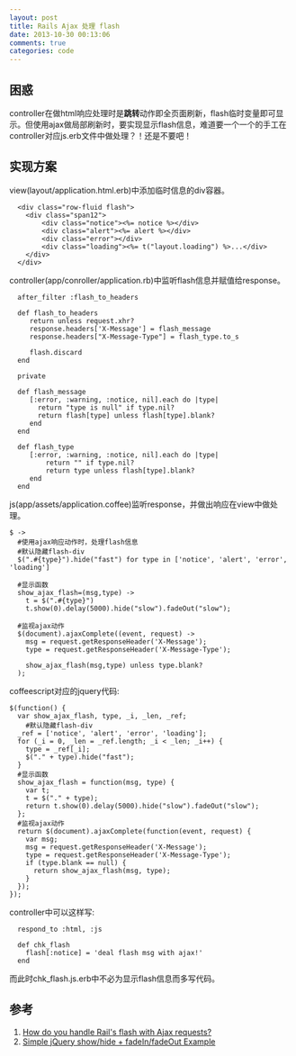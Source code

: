```yaml
---
layout: post
title: Rails Ajax 处理 flash
date: 2013-10-30 00:13:06
comments: true
categories: code
---
```

## 困惑

controller在做html响应处理时是**跳转**动作即全页面刷新，flash临时变量即可显示。但使用ajax做局部刷新时，要实现显示flash信息，难道要一个一个的手工在controller对应js.erb文件中做处理？！还是不要吧！


## 实现方案

view(layout/application.html.erb)中添加临时信息的div容器。

      <div class="row-fluid flash">
        <div class="span12">
            <div class="notice"><%= notice %></div>
            <div class="alert"><%= alert %></div>
            <div class="error"></div>
            <div class="loading"><%= t("layout.loading") %>...</div>
        </div>
      </div>

controller(app/conroller/application.rb)中监听flash信息并赋值给response。

      after_filter :flash_to_headers
      
      def flash_to_headers
         return unless request.xhr?
         response.headers['X-Message'] = flash_message
         response.headers["X-Message-Type"] = flash_type.to_s
    
         flash.discard
      end
    
      private
    
      def flash_message
         [:error, :warning, :notice, nil].each do |type|
           return "type is null" if type.nil?
           return flash[type] unless flash[type].blank?
         end
      end
    
      def flash_type
         [:error, :warning, :notice, nil].each do |type|
             return "" if type.nil?
             return type unless flash[type].blank?
         end
      end

js(app/assets/application.coffee)监听response，并做出响应在view中做处理。

    $ ->
      #使用ajax响应动作时，处理flash信息
      #默认隐藏flash-div
      $(".#{type}").hide("fast") for type in ['notice', 'alert', 'error', 'loading']
    
      #显示函数
      show_ajax_flash=(msg,type) ->
        t = $(".#{type}")
        t.show(0).delay(5000).hide("slow").fadeOut("slow");
    
      #监视ajax动作
      $(document).ajaxComplete((event, request) ->
        msg = request.getResponseHeader('X-Message');
        type = request.getResponseHeader('X-Message-Type');
    
        show_ajax_flash(msg,type) unless type.blank?
      );

coffeescript对应的jquery代码:

    $(function() {
      var show_ajax_flash, type, _i, _len, _ref;
        #默认隐藏flash-div
      _ref = ['notice', 'alert', 'error', 'loading'];
      for (_i = 0, _len = _ref.length; _i < _len; _i++) {
        type = _ref[_i];
        $("." + type).hide("fast");
      }
      #显示函数
      show_ajax_flash = function(msg, type) {
        var t;
        t = $("." + type);
        return t.show(0).delay(5000).hide("slow").fadeOut("slow");
      };
      #监视ajax动作
      return $(document).ajaxComplete(function(event, request) {
        var msg;
        msg = request.getResponseHeader('X-Message');
        type = request.getResponseHeader('X-Message-Type');
        if (type.blank == null) {
          return show_ajax_flash(msg, type);
        }
      });
    });

controller中可以这样写:

      respond_to :html, :js
      
      def chk_flash
        flash[:notice] = 'deal flash msg with ajax!'
      end

而此时chk_flash.js.erb中不必为显示flash信息而多写代码。

## 参考

1. [How do you handle Rail's flash with Ajax requests?](http://stackoverflow.com/questions/366311/how-do-you-handle-rails-flash-with-ajax-requests)
2. [Simple jQuery show/hide + fadeIn/fadeOut Example](http://samscode.com/index.php/2009/12/simple-jquery-showhide-fadeinfadeout-example/)
